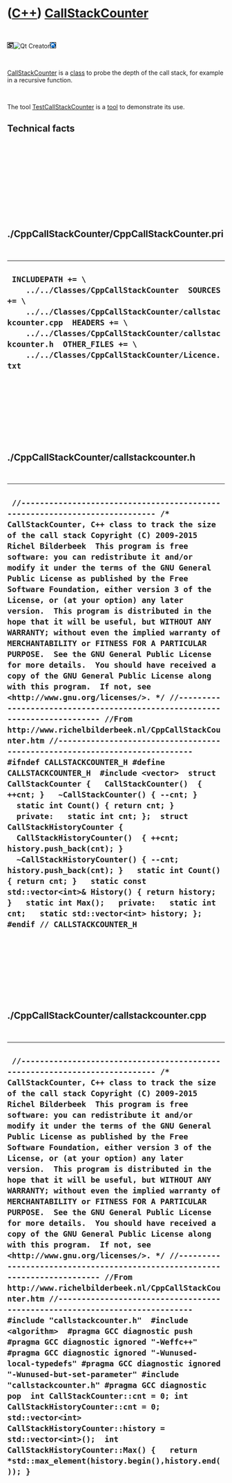 
 

 

 

 

 

([C++](Cpp.md)) [CallStackCounter](CppCallStackCounter.md)
============================================================

 

![STL](PicStl.png)![Qt
Creator](PicQtCreator.png)![Lubuntu](PicLubuntu.png)

 

[CallStackCounter](CppCallStackCounter.md) is a [class](CppClass.md)
to probe the depth of the call stack, for example in a recursive
function.

 

The tool [TestCallStackCounter](ToolTestCallStackCounter.md) is a
[tool](Tools.md) to demonstrate its use.

Technical facts
---------------

 

 

 

 

 

 

./CppCallStackCounter/CppCallStackCounter.pri
---------------------------------------------

 

  -------------------------------------------------------------------------------------------------------------------------------------------------------------------------------------------------------------------------------------------------------------------------------
  ` INCLUDEPATH += \     ../../Classes/CppCallStackCounter  SOURCES += \     ../../Classes/CppCallStackCounter/callstackcounter.cpp  HEADERS += \     ../../Classes/CppCallStackCounter/callstackcounter.h  OTHER_FILES += \     ../../Classes/CppCallStackCounter/Licence.txt`
  -------------------------------------------------------------------------------------------------------------------------------------------------------------------------------------------------------------------------------------------------------------------------------

 

 

 

 

 

./CppCallStackCounter/callstackcounter.h
----------------------------------------

 

  -------------------------------------------------------------------------------------------------------------------------------------------------------------------------------------------------------------------------------------------------------------------------------------------------------------------------------------------------------------------------------------------------------------------------------------------------------------------------------------------------------------------------------------------------------------------------------------------------------------------------------------------------------------------------------------------------------------------------------------------------------------------------------------------------------------------------------------------------------------------------------------------------------------------------------------------------------------------------------------------------------------------------------------------------------------------------------------------------------------------------------------------------------------------------------------------------------------------------------------------------------------------------------------------------------------------------------------------------------------------------------------------------------------------------------------------------------------------------------------------------------------------------------------------------------------------------------------------------------------------------------------------------------------------------------------------------------
  ` //--------------------------------------------------------------------------- /* CallStackCounter, C++ class to track the size of the call stack Copyright (C) 2009-2015 Richel Bilderbeek  This program is free software: you can redistribute it and/or modify it under the terms of the GNU General Public License as published by the Free Software Foundation, either version 3 of the License, or (at your option) any later version.  This program is distributed in the hope that it will be useful, but WITHOUT ANY WARRANTY; without even the implied warranty of MERCHANTABILITY or FITNESS FOR A PARTICULAR PURPOSE.  See the GNU General Public License for more details.  You should have received a copy of the GNU General Public License along with this program.  If not, see <http://www.gnu.org/licenses/>. */ //--------------------------------------------------------------------------- //From http://www.richelbilderbeek.nl/CppCallStackCounter.htm //--------------------------------------------------------------------------- #ifndef CALLSTACKCOUNTER_H #define CALLSTACKCOUNTER_H  #include <vector>  struct CallStackCounter {   CallStackCounter()  { ++cnt; }   ~CallStackCounter() { --cnt; }   static int Count() { return cnt; }   private:   static int cnt; };  struct CallStackHistoryCounter {   CallStackHistoryCounter()  { ++cnt; history.push_back(cnt); }   ~CallStackHistoryCounter() { --cnt; history.push_back(cnt); }   static int Count() { return cnt; }   static const std::vector<int>& History() { return history; }   static int Max();   private:   static int cnt;   static std::vector<int> history; };  #endif // CALLSTACKCOUNTER_H`
  -------------------------------------------------------------------------------------------------------------------------------------------------------------------------------------------------------------------------------------------------------------------------------------------------------------------------------------------------------------------------------------------------------------------------------------------------------------------------------------------------------------------------------------------------------------------------------------------------------------------------------------------------------------------------------------------------------------------------------------------------------------------------------------------------------------------------------------------------------------------------------------------------------------------------------------------------------------------------------------------------------------------------------------------------------------------------------------------------------------------------------------------------------------------------------------------------------------------------------------------------------------------------------------------------------------------------------------------------------------------------------------------------------------------------------------------------------------------------------------------------------------------------------------------------------------------------------------------------------------------------------------------------------------------------------------------------------

 

 

 

 

 

./CppCallStackCounter/callstackcounter.cpp
------------------------------------------

 

  ---------------------------------------------------------------------------------------------------------------------------------------------------------------------------------------------------------------------------------------------------------------------------------------------------------------------------------------------------------------------------------------------------------------------------------------------------------------------------------------------------------------------------------------------------------------------------------------------------------------------------------------------------------------------------------------------------------------------------------------------------------------------------------------------------------------------------------------------------------------------------------------------------------------------------------------------------------------------------------------------------------------------------------------------------------------------------------------------------------------------------------------------------------------------------------------------------------------------------------------------------------------------------------------------------------------------------------------------------------------------------------------------------------------------------------------------------------------------------------------------------------------------------------------------------------------------------------------------------------------------------
  ` //--------------------------------------------------------------------------- /* CallStackCounter, C++ class to track the size of the call stack Copyright (C) 2009-2015 Richel Bilderbeek  This program is free software: you can redistribute it and/or modify it under the terms of the GNU General Public License as published by the Free Software Foundation, either version 3 of the License, or (at your option) any later version.  This program is distributed in the hope that it will be useful, but WITHOUT ANY WARRANTY; without even the implied warranty of MERCHANTABILITY or FITNESS FOR A PARTICULAR PURPOSE.  See the GNU General Public License for more details.  You should have received a copy of the GNU General Public License along with this program.  If not, see <http://www.gnu.org/licenses/>. */ //--------------------------------------------------------------------------- //From http://www.richelbilderbeek.nl/CppCallStackCounter.htm //--------------------------------------------------------------------------- #include "callstackcounter.h"  #include <algorithm>  #pragma GCC diagnostic push #pragma GCC diagnostic ignored "-Weffc++" #pragma GCC diagnostic ignored "-Wunused-local-typedefs" #pragma GCC diagnostic ignored "-Wunused-but-set-parameter" #include "callstackcounter.h" #pragma GCC diagnostic pop  int CallStackCounter::cnt = 0; int CallStackHistoryCounter::cnt = 0; std::vector<int> CallStackHistoryCounter::history = std::vector<int>();  int CallStackHistoryCounter::Max() {   return *std::max_element(history.begin(),history.end()); }`
  ---------------------------------------------------------------------------------------------------------------------------------------------------------------------------------------------------------------------------------------------------------------------------------------------------------------------------------------------------------------------------------------------------------------------------------------------------------------------------------------------------------------------------------------------------------------------------------------------------------------------------------------------------------------------------------------------------------------------------------------------------------------------------------------------------------------------------------------------------------------------------------------------------------------------------------------------------------------------------------------------------------------------------------------------------------------------------------------------------------------------------------------------------------------------------------------------------------------------------------------------------------------------------------------------------------------------------------------------------------------------------------------------------------------------------------------------------------------------------------------------------------------------------------------------------------------------------------------------------------------------------

 

 

 

 

 

 

